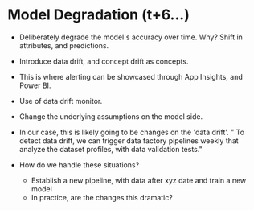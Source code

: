# Model Degradation (t+6...)

- Deliberately degrade the model's accuracy over time. Why? Shift in attributes, and predictions.
- Introduce data drift, and concept drift as concepts.
- This is where alerting can be showcased through App Insights, and Power BI.
- Use of data drift monitor.

- Change the underlying assumptions on the model side.
- In our case, this is likely going to be changes on the 'data drift'. " To detect data drift, we can trigger
  data factory pipelines weekly that analyze the dataset profiles, with data validation tests."

- How do we handle these situations?
	- Establish a new pipeline, with data after xyz date and train a new model
	- In practice, are the changes this dramatic?

